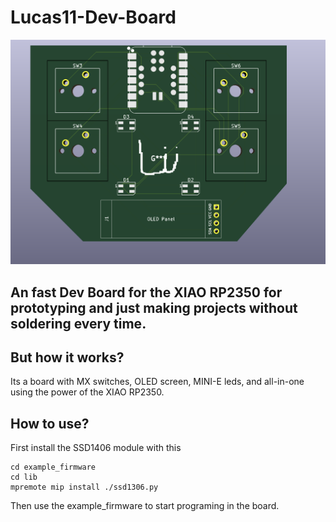 # Lucas11-Dev-Board
![3d pcb](assets/image4.png)
## An fast Dev Board for the XIAO RP2350 for prototyping and just making projects without soldering every time.
## But how it works?
Its a board with MX switches, OLED screen, MINI-E leds, and all-in-one using the power of the XIAO RP2350.
## How to use?
First install the SSD1406 module with this
```
cd example_firmware
cd lib
mpremote mip install ./ssd1306.py
```
Then use the example_firmware to start programing in the board.